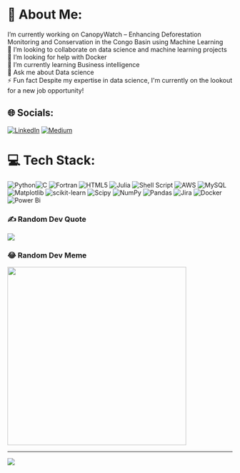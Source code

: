 # 💫 About Me:
 I’m currently working on CanopyWatch – Enhancing Deforestation Monitoring and Conservation in the Congo Basin using Machine Learning<br>👯 I’m looking to collaborate on data science and machine learning projects<br>🤝 I’m looking for help with Docker<br>🌱 I’m currently learning Business intelligence<br>💬 Ask me about Data science<br>⚡ Fun fact Despite my expertise in data science, I'm currently on the lookout for a new job opportunity!


## 🌐 Socials:
[![LinkedIn](https://img.shields.io/badge/LinkedIn-%230077B5.svg?logo=linkedin&logoColor=white)](https://linkedin.com/in/https://www.linkedin.com/in/aleena-baby/) [![Medium](https://img.shields.io/badge/Medium-12100E?logo=medium&logoColor=white)](https://medium.com/@Aleenarose) 

# 💻 Tech Stack:
![Python](https://img.shields.io/badge/python-3670A0?style=plastic&logo=python&logoColor=ffdd54)![C](https://img.shields.io/badge/c-%2300599C.svg?style=plastic&logo=c&logoColor=white) ![Fortran](https://img.shields.io/badge/Fortran-%23734F96.svg?style=plastic&logo=fortran&logoColor=white) ![HTML5](https://img.shields.io/badge/html5-%23E34F26.svg?style=plastic&logo=html5&logoColor=white) ![Julia](https://img.shields.io/badge/-Julia-9558B2?style=plastic&logo=julia&logoColor=white) ![Shell Script](https://img.shields.io/badge/shell_script-%23121011.svg?style=plastic&logo=gnu-bash&logoColor=white) ![AWS](https://img.shields.io/badge/AWS-%23FF9900.svg?style=plastic&logo=amazon-aws&logoColor=white) ![MySQL](https://img.shields.io/badge/mysql-%2300000f.svg?style=plastic&logo=mysql&logoColor=white) ![Matplotlib](https://img.shields.io/badge/Matplotlib-%23ffffff.svg?style=plastic&logo=Matplotlib&logoColor=black) ![scikit-learn](https://img.shields.io/badge/scikit--learn-%23F7931E.svg?style=plastic&logo=scikit-learn&logoColor=white) ![Scipy](https://img.shields.io/badge/SciPy-%230C55A5.svg?style=plastic&logo=scipy&logoColor=%white) ![NumPy](https://img.shields.io/badge/numpy-%23013243.svg?style=plastic&logo=numpy&logoColor=white) ![Pandas](https://img.shields.io/badge/pandas-%23150458.svg?style=plastic&logo=pandas&logoColor=white) ![Jira](https://img.shields.io/badge/jira-%230A0FFF.svg?style=plastic&logo=jira&logoColor=white) ![Docker](https://img.shields.io/badge/docker-%230db7ed.svg?style=plastic&logo=docker&logoColor=white) ![Power Bi](https://img.shields.io/badge/power_bi-F2C811?style=plastic&logo=powerbi&logoColor=black)

### ✍️ Random Dev Quote
![](https://quotes-github-readme.vercel.app/api?type=horizontal&theme=merko)


### 😂 Random Dev Meme
<img src='https://randommeme-five.vercel.app/' style="height: 400px;"/>

---
[![](https://visitcount.itsvg.in/api?id=aleenababy&icon=0&color=6)](https://visitcount.itsvg.in)

<!-- Proudly created with GPRM ( https://gprm.itsvg.in ) -->

<!---
aleenababy/aleenababy is a ✨ special ✨ repository because its `README.md` (this file) appears on your GitHub profile.
You can click the Preview link to take a look at your changes.
--->
